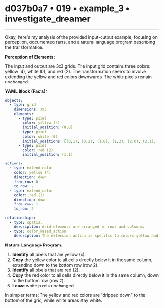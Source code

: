 # d037b0a7 • 019 • example_3 • investigate_dreamer

---
Okay, here's my analysis of the provided input-output example, focusing on perception, documented facts, and a natural language program describing the transformation.

**Perception of Elements:**

The input and output are 3x3 grids. The input grid contains three colors: yellow (4), white (0), and red (2). The transformation seems to involve extending the yellow and red colors downwards. The white pixels remain unchanged.

**YAML Block (Facts):**



```yaml
objects:
  - type: grid
    dimensions: 3x3
    elements:
      - type: pixel
        color: yellow (4)
        initial_position: (0,0)
      - type: pixel
        color: white (0)
        initial_positions: [(0,1), (0,2), (1,0), (1,2), (2,0), (2,1), (2,2)]
      - type: pixel
        color: red (2)
        initial_position: (1,1)

actions:
  - type: extend_color
    color: yellow (4)
    direction: down
    from_row: 0
    to_row: 2
  - type: extend_color
    color: red (2)
    direction: down
    from_row: 1
    to_row: 2

relationships:
  - type: spatial
    description: Grid elements are arranged in rows and columns.
  - type: color_based_action
    description: The extension action is specific to colors yellow and red.
```



**Natural Language Program:**

1.  **Identify** all pixels that are yellow (4).
2.  **Copy** the yellow color to all cells directly below it in the same column, extending down to the bottom row (row 2).
3.  **Identify** all pixels that are red (2).
4.  **Copy** the red color to all cells directly below it in the same column, down to the bottom row (row 2).
5.  **Leave** white pixels unchanged.

In simpler terms: The yellow and red colors are "dripped down" to the bottom of the grid, while white areas stay white.

